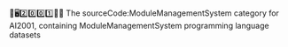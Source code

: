 🧠️🖥️2️⃣️0️⃣️0️⃣️1️⃣️💾️📜️ The sourceCode:ModuleManagementSystem category for AI2001, containing ModuleManagementSystem programming language datasets
